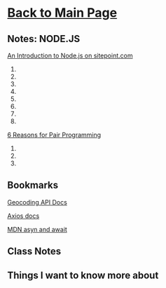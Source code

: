 # [Back to Main Page](https://reecerenninger.github.io/reading-notes/)

## Notes: NODE.JS

[An Introduction to Node.js on sitepoint.com](https://www.sitepoint.com/an-introduction-to-node-js)

1.
2.
3.
4.
5.
6.
7.
8.

[6 Reasons for Pair Programming](https://www.codefellows.org/blog/6-reasons-for-pair-programming/)

1.
2.
3.

## Bookmarks

[Geocoding API Docs](https://locationiq.com/)

[Axios docs](https://www.npmjs.com/package/axios)

[MDN asyn and await](https://developer.mozilla.org/en-US/docs/Learn/JavaScript/Asynchronous/Async_await)

## Class Notes

## Things I want to know more about

